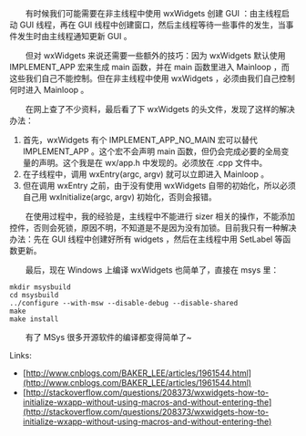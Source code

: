 　　有时候我们可能需要在非主线程中使用 wxWidgets 创建 GUI ：由主线程启动 GUI 线程，再在 GUI 线程中创建窗口，然后主线程等待一些事件的发生，当事件发生时由主线程通知更新 GUI 。

　　但对 wxWidgets 来说还需要一些额外的技巧：因为 wxWidgets 默认使用 IMPLEMENT_APP 宏来生成 main 函数，并在 main 函数里进入 Mainloop ，而这些我们自己不能控制。但在非主线程中使用 wxWidgets ，必须由我们自己控制何时进入 Mainloop 。

　　在网上查了不少资料，最后看了下 wxWidgets 的头文件，发现了这样的解决办法：

1. 首先，wxWidgets 有个 IMPLEMENT_APP_NO_MAIN 宏可以替代 IMPLEMENT_APP 。这个宏不会声明 main 函数，但仍会完成必要的全局变量的声明。这个我是在 wx/app.h 中发现的。必须放在 .cpp 文件中。
2. 在子线程中，调用 wxEntry(argc, argv) 就可以立即进入 Mainloop 。
3. 但在调用 wxEntry 之前，由于没有使用 wxWidgets 自带的初始化，所以必须自己用 wxInitialize(argc, argv) 初始化，否则会报错。

　　在使用过程中，我的经验是，主线程中不能进行 sizer 相关的操作，不能添加控件，否则会死锁，原因不明，不知道是不是因为没有加锁。目前我只有一种解决办法：先在 GUI 线程中创建好所有 widgets ，然后在主线程中用 SetLabel 等函数更新。

　　最后，现在 Windows 上编译 wxWidgets 也简单了，直接在 msys 里：

```
mkdir msysbuild
cd msysbuild
../configure --with-msw --disable-debug --disable-shared
make
make install
```

　　有了 MSys 很多开源软件的编译都变得简单了~

Links:

* [http://www.cnblogs.com/BAKER_LEE/articles/1961544.html](http://www.cnblogs.com/BAKER_LEE/articles/1961544.html)
* [http://stackoverflow.com/questions/208373/wxwidgets-how-to-initialize-wxapp-without-using-macros-and-without-entering-the](http://stackoverflow.com/questions/208373/wxwidgets-how-to-initialize-wxapp-without-using-macros-and-without-entering-the)

